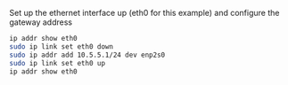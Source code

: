 Set up the ethernet interface up (eth0 for this example) and configure the gateway address
```bash
ip addr show eth0
sudo ip link set eth0 down
sudo ip addr add 10.5.5.1/24 dev enp2s0
sudo ip link set eth0 up
ip addr show eth0
```
